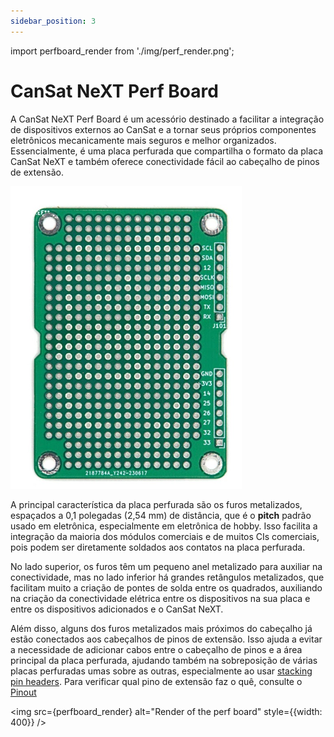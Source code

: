 ```yaml
---
sidebar_position: 3
---
```


import perfboard_render from './img/perf_render.png';


# CanSat NeXT Perf Board

A CanSat NeXT Perf Board é um acessório destinado a facilitar a integração de dispositivos externos ao CanSat e a tornar seus próprios componentes eletrônicos mecanicamente mais seguros e melhor organizados. Essencialmente, é uma placa perfurada que compartilha o formato da placa CanSat NeXT e também oferece conectividade fácil ao cabeçalho de pinos de extensão.

![CanSat NeXT Perf Board](./img/perfboard.png)

A principal característica da placa perfurada são os furos metalizados, espaçados a 0,1 polegadas (2,54 mm) de distância, que é o **pitch** padrão usado em eletrônica, especialmente em eletrônica de hobby. Isso facilita a integração da maioria dos módulos comerciais e de muitos CIs comerciais, pois podem ser diretamente soldados aos contatos na placa perfurada.

No lado superior, os furos têm um pequeno anel metalizado para auxiliar na conectividade, mas no lado inferior há grandes retângulos metalizados, que facilitam muito a criação de pontes de solda entre os quadrados, auxiliando na criação da conectividade elétrica entre os dispositivos na sua placa e entre os dispositivos adicionados e o CanSat NeXT.

Além disso, alguns dos furos metalizados mais próximos do cabeçalho já estão conectados aos cabeçalhos de pinos de extensão. Isso ajuda a evitar a necessidade de adicionar cabos entre o cabeçalho de pinos e a área principal da placa perfurada, ajudando também na sobreposição de várias placas perfuradas umas sobre as outras, especialmente ao usar [stacking pin headers](https://spacelabnextdoor.com/electronics/32-cansat-next-stacking-header). Para verificar qual pino de extensão faz o quê, consulte o [Pinout](../CanSat-hardware/pin_out)

<img src={perfboard_render} alt="Render of the perf board" style={{width: 400}} />